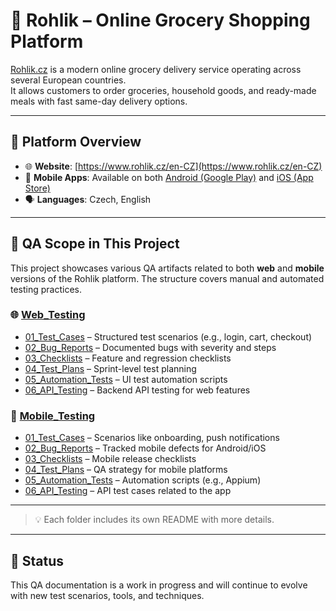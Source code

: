 # 🛒 Rohlik – Online Grocery Shopping Platform

[Rohlik.cz](https://www.rohlik.cz/en-CZ) is a modern online grocery delivery service operating across several European countries.  
It allows customers to order groceries, household goods, and ready-made meals with fast same-day delivery options.

---

## 📌 Platform Overview

- 🌐 **Website**: [https://www.rohlik.cz/en-CZ](https://www.rohlik.cz/en-CZ)  
- 📱 **Mobile Apps**: Available on both [Android (Google Play)](https://play.google.com/store/apps/details?id=cz.rohlik.app&hl=cs&pli=1)
and [iOS (App Store)](https://apps.apple.com/cz/app/rohlik-cz/id975560575?l=cs)
- 🗣️ **Languages**: Czech, English

---

## 🧪 QA Scope in This Project

This project showcases various QA artifacts related to both **web** and **mobile** versions of the Rohlik platform. The structure covers manual and automated testing practices.

### 🌐 [Web_Testing](./Web_Testing)
- [01_Test_Cases](./Web_Testing/01_Test_Cases) – Structured test scenarios (e.g., login, cart, checkout)  
- [02_Bug_Reports](./Web_Testing/02_Bug_Reports) – Documented bugs with severity and steps  
- [03_Checklists](./Web_Testing/03_Checklists) – Feature and regression checklists  
- [04_Test_Plans](./Web_Testing/04_Test_Plans) – Sprint-level test planning  
- [05_Automation_Tests](./Web_Testing/05_Automation_Tests) – UI test automation scripts  
- [06_API_Testing](./Web_Testing/06_API_Testing) – Backend API testing for web features  

### 📱 [Mobile_Testing](./Mobile_testing)
- [01_Test_Cases](./Mobile_Testing/01_Test_Cases) – Scenarios like onboarding, push notifications  
- [02_Bug_Reports](./Mobile_Testing/02_Bug_Reports) – Tracked mobile defects for Android/iOS  
- [03_Checklists](./Mobile_Testing/03_Checklists) – Mobile release checklists  
- [04_Test_Plans](./Mobile_Testing/04_Test_Plans) – QA strategy for mobile platforms  
- [05_Automation_Tests](./Mobile_Testing/05_Automation_Tests) – Automation scripts (e.g., Appium)  
- [06_API_Testing](./Mobile_Testing/06_API_Testing) – API test cases related to the app
  
---

> 💡 Each folder includes its own README with more details.

---

## 🚧 Status

This QA documentation is a work in progress and will continue to evolve with new test scenarios, tools, and techniques.

